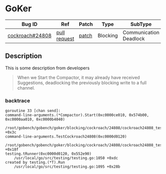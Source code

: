 # GoKer

| Bug ID|  Ref | Patch | Type | SubType | SubsubType |
| ----  | ---- | ----  | ---- | ---- | ---- |
|[cockroach#24808]|[pull request]|[patch]| Blocking | Communication Deadlock | Channel |

[cockroach#24808]:(cockroach24808_test.go)
[patch]:https://github.com/cockroachdb/cockroach/pull/24808/files
[pull request]:https://github.com/cockroachdb/cockroach/pull/24808
 
## Description


This is some description from developers

> When we Start the Compactor, it may already have received
> Suggestions, deadlocking the previously blocking write to a full
> channel.

### backtrace

```
goroutine 33 [chan send]:
command-line-arguments.(*Compactor).Start(0xc0000ce010, 0x574b00, 0xc0000aa010, 0xc0000b4040)
	/root/gobench/gobench/goker/blocking/cockroach/24808/cockroach24808_test.go:50 +0x3c
command-line-arguments.TestCockroach24808(0xc0000d0120)
	/root/gobench/gobench/goker/blocking/cockroach/24808/cockroach24808_test.go:70 +0x18f
testing.tRunner(0xc0000d0120, 0x552e90)
	/usr/local/go/src/testing/testing.go:1050 +0xdc
created by testing.(*T).Run
	/usr/local/go/src/testing/testing.go:1095 +0x28b
```